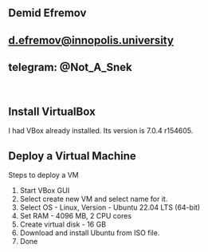 ## Demid Efremov
## d.efremov@innopolis.university
## telegram: @Not_A_Snek
&nbsp;

## Install VirtualBox
I had VBox already installed. Its version is 7.0.4 r154605.

## Deploy a Virtual Machine
Steps to deploy a VM

1. Start VBox GUI
2. Select create new VM and select name for it.
3. Select OS - Linux, Version - Ubuntu 22.04 LTS (64-bit)
4. Set RAM - 4096 MB, 2 CPU cores
5. Create virtual disk -  16 GB
6. Download and install Ubuntu from ISO file.
7. Done


